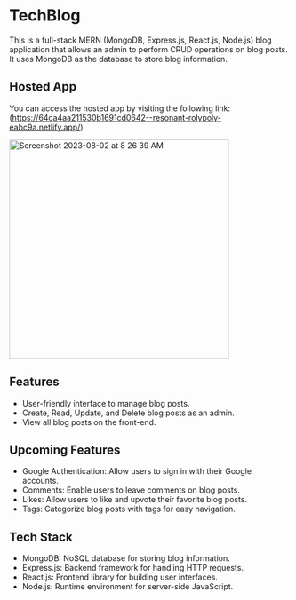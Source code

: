 # TechBlog


This is a full-stack MERN (MongoDB, Express.js, React.js, Node.js) blog application that allows an admin to perform CRUD operations on blog posts. It uses MongoDB as the database to store blog information.

## Hosted App

You can access the hosted app by visiting the following link: (https://64ca4aa211530b1691cd0642--resonant-rolypoly-eabc9a.netlify.app/)

<img width="395" alt="Screenshot 2023-08-02 at 8 26 39 AM" src="https://github.com/bcarpenter7/final-final-final-client/assets/126187218/1da29513-8e2e-4d86-bf30-ef05f1e486ca">

## Features

- User-friendly interface to manage blog posts.
- Create, Read, Update, and Delete blog posts as an admin.
- View all blog posts on the front-end.

## Upcoming Features

- Google Authentication: Allow users to sign in with their Google accounts.
- Comments: Enable users to leave comments on blog posts.
- Likes: Allow users to like and upvote their favorite blog posts.
- Tags: Categorize blog posts with tags for easy navigation.

## Tech Stack

- MongoDB: NoSQL database for storing blog information.
- Express.js: Backend framework for handling HTTP requests.
- React.js: Frontend library for building user interfaces.
- Node.js: Runtime environment for server-side JavaScript.






